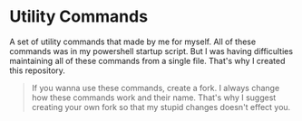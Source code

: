 # Utility Commands

A set of utility commands that made by me for myself. All of these commands was in my powershell startup script. But I was having difficulties maintaining all of these commands from a single file. That's why I created this repository.

> If you wanna use these commands, create a fork. I always change how these commands work and their name. That's why I suggest creating your own fork so that my stupid changes doesn't effect you.
